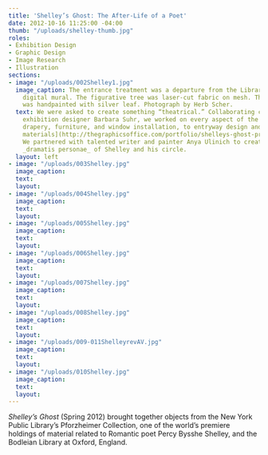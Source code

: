 ```yaml
---
title: 'Shelley’s Ghost: The After-Life of a Poet'
date: 2012-10-16 11:25:00 -04:00
thumb: "/uploads/shelley-thumb.jpg"
roles:
- Exhibition Design
- Graphic Design
- Image Research
- Illustration
sections:
- image: "/uploads/002Shelley1.jpg"
  image_caption: The entrance treatment was a departure from the Library's typical
    digital mural. The figurative tree was laser-cut fabric on mesh. The show’s title
    was handpainted with silver leaf. Photograph by Herb Scher.
  text: We were asked to create something “theatrical.” Collaborating closely with
    exhibition designer Barbara Suhr, we worked on every aspect of the show, from
    drapery, furniture, and window installation, to entryway design and [all printed
    materials](http://thegraphicsoffice.com/portfolio/shelleys-ghost-print-and-digital/).
    We partnered with talented writer and painter Anya Ulinich to create a collaged
    _dramatis personae_ of Shelley and his circle.
  layout: left
- image: "/uploads/003Shelley.jpg"
  image_caption: 
  text: 
  layout: 
- image: "/uploads/004Shelley.jpg"
  image_caption: 
  text: 
  layout: 
- image: "/uploads/005Shelley.jpg"
  image_caption: 
  text: 
  layout: 
- image: "/uploads/006Shelley.jpg"
  image_caption: 
  text: 
  layout: 
- image: "/uploads/007Shelley.jpg"
  image_caption: 
  text: 
  layout: 
- image: "/uploads/008Shelley.jpg"
  image_caption: 
  text: 
  layout: 
- image: "/uploads/009-011ShelleyrevAV.jpg"
  image_caption: 
  text: 
  layout: 
- image: "/uploads/010Shelley.jpg"
  image_caption: 
  text: 
  layout: 
---
```


_Shelley’s Ghost_ (Spring 2012) brought together objects from the New York Public Library’s Pforzheimer Collection, one of the world’s premiere holdings of material related to Romantic poet Percy Bysshe Shelley, and the Bodleian Library at Oxford, England.